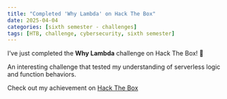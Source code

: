 ```yaml
---
title: "Completed 'Why Lambda' on Hack The Box"
date: 2025-04-04
categories: [sixth semester - challenges]
tags: [HTB, challenge, cybersecurity, sixth semester]
---
```


I’ve just completed the **Why Lambda** challenge on Hack The Box! 🧠

An interesting challenge that tested my understanding of serverless logic and function behaviors.

Check out my achievement on [Hack The Box](https://www.hackthebox.com/achievement/challenge/1242702/547)
